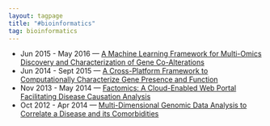 ```yaml
---
layout: tagpage
title: "#bioinformatics"
tag: bioinformatics
---
```

<ul>
	<li>
		<span class="post-date">Jun 2015 - May 2016 &mdash; </span>
    	<a class="post-link" href="https://swetharevanur.github.io/projects/gene_coalterations.html">A Machine Learning Framework for Multi-Omics Discovery and Characterization of Gene Co-Alterations</a>
	</li>
	<li>
		<span class="post-date">Jun 2014 - Sept 2015 &mdash; </span>
    	<a class="post-link" href="https://swetharevanur.github.io/projects/gene_presence_function.html">A Cross-Platform Framework to Computationally Characterize Gene Presence and Function</a>
	</li>
	<li>
		<span class="post-date">Nov 2013 - May 2014 &mdash; </span>
    	<a class="post-link" href="https://swetharevanur.github.io/projects/factomics.html">Factomics: A Cloud-Enabled Web Portal Facilitating Disease Causation Analysis</a>
	</li>
	<li>
		<span class="post-date">Oct 2012 - Apr 2014 &mdash; </span>
    	<a class="post-link" href="https://swetharevanur.github.io/projects/disease_corr.html">Multi-Dimensional Genomic Data Analysis to Correlate a Disease and its Comorbidities</a>
	</li>	
</ul>
